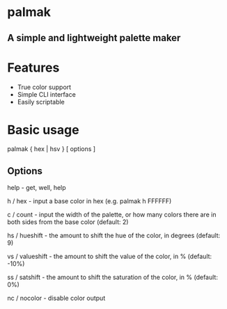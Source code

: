 # palmak
## A simple and lightweight palette maker

# Features
- True color support
- Simple CLI interface
- Easily scriptable

# Basic usage

palmak { hex | hsv } [ options ]

## Options

help - get, well, help

h / hex - input a base color in hex (e.g. palmak h FFFFFF)

c / count - input the width of the palette, or how many colors there are in both sides from the base color (default: 2)

hs / hueshift - the amount to shift the hue of the color, in degrees (default: 9)

vs / valueshift - the amount to shift the value of the color, in % (default: -10%)

ss / satshift - the amount to shift the saturation of the color, in % (default: 0%)

nc / nocolor - disable color output
